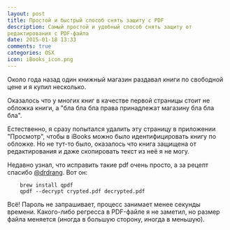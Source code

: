 ```yaml
---
layout: post
title: Простой и быстрый способ снять защиту с PDF
description: Самый простой и удобный способ снять защиту от
редактирования с PDF-файла
date: 2015-01-18 13:33
comments: true
categories: OSX
icon: iBooks_icon.png
---
```


Около года назад один книжный магазин раздавал книги по свободной цене и
я купил несколько.

Оказалось что у многих книг в качестве первой страницы стоит не обложка
книги, а "бла бла бла права принадлежат магазину бла бла бла".

Естественно, я сразу попытался удалить эту страницу в приложении
"Просмотр", чтобы в iBooks можно было идентифицировать книгу по обложке.
Но не тут-то было, оказалось что книга защищена от редактирования и даже
скопировать текст из неё я не могу.

Недавно узнал, что исправить такие pdf очень просто, а за рецепт спасибо [@drdrang](http://www.leancrew.com/all-this/2015/01/another-way-to-dedrm-a-pdf/). Вот он:

		brew install qpdf
		qpdf --decrypt crypted.pdf decrypted.pdf

Всё! Пароль не запрашивает, процесс занимает менее секунды времени. Какого-либо регресса в PDF-файле я не заметил, но размер файла меняется (иногда в большую сторону, иногда в
меньшую).
